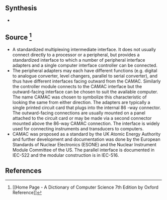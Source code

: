 ## Synthesis
- 
## Source [^1]
- A standardized multiplexing intermediate interface. It does not usually connect directly to a processor or a peripheral, but provides a standardized interface to which a number of peripheral interface adapters and a single computer interface controller can be connected.
- The peripheral adapters may each have different functions (e.g. digital to analogue converter, level changers, parallel to serial converter), and thus have different interfaces facing outward from the CAMAC. Similarly the controller module connects to the CAMAC interface but the outward-facing interface can be chosen to suit the available computer. The name CAMAC was chosen to symbolize this characteristic of looking the same from either direction. The adapters are typically a single printed circuit card that plugs into the internal 86 -way connector. The outward-facing connections are usually mounted on a panel attached to the circuit card or may be made via a second connector mounted above the 86-way CAMAC connection. The interface is widely used for connecting instruments and transducers to computers.
- CAMAC was proposed as a standard by the UK Atomic Energy Authority and further development and documentation was done by the European Standards of Nuclear Electronics (ESONE) and the Nuclear Instrument Module Committee of the US. The parallel interface is documented in IEC-522 and the modular construction is in IEC-516.
## References

[^1]: [[Home Page - A Dictionary of Computer Science 7th Edition by Oxford Reference]]